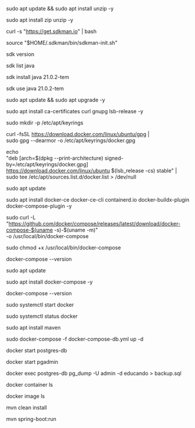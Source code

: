sudo apt update && sudo apt install unzip -y

sudo apt install zip unzip -y

curl -s "https://get.sdkman.io" | bash

source "$HOME/.sdkman/bin/sdkman-init.sh"

sdk version

sdk list java

sdk install java 21.0.2-tem

sdk use java 21.0.2-tem

sudo apt update && sudo apt upgrade -y

sudo apt install ca-certificates curl gnupg lsb-release -y

sudo mkdir -p /etc/apt/keyrings

curl -fsSL https://download.docker.com/linux/ubuntu/gpg | \
  sudo gpg --dearmor -o /etc/apt/keyrings/docker.gpg


echo \
  "deb [arch=$(dpkg --print-architecture) signed-by=/etc/apt/keyrings/docker.gpg] \
  https://download.docker.com/linux/ubuntu $(lsb_release -cs) stable" | \
  sudo tee /etc/apt/sources.list.d/docker.list > /dev/null

sudo apt update

sudo apt install docker-ce docker-ce-cli containerd.io docker-buildx-plugin docker-compose-plugin -y

sudo curl -L "https://github.com/docker/compose/releases/latest/download/docker-compose-$(uname -s)-$(uname -m)" \
-o /usr/local/bin/docker-compose

sudo chmod +x /usr/local/bin/docker-compose

docker-compose --version

sudo apt update

sudo apt install docker-compose -y

docker-compose --version

sudo systemctl start docker

sudo systemctl status docker

sudo apt install maven

sudo docker-compose -f docker-compose-db.yml up -d

docker start postgres-db 

docker start pgadmin

docker exec postgres-db pg_dump -U admin -d educando > backup.sql

docker container ls

docker image ls

mvn clean install

mvn spring-boot:run